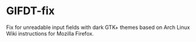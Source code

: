 # GIFDT-fix
Fix for unreadable input fields with dark GTK+ themes based on Arch Linux Wiki instructions for Mozilla Firefox.
